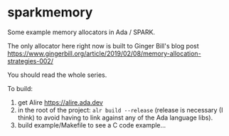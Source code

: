# sparkmemory
Some example memory allocators in Ada / SPARK.

The only allocator here right now is built to Ginger Bill's blog post https://www.gingerbill.org/article/2019/02/08/memory-allocation-strategies-002/ 

You should read the whole series.

To build:
1) get Alire https://alire.ada.dev
2) in the root of the project: `alr build --release` (release is necessary (I think) to avoid having to link against any of the Ada language libs).
3) build example/Makefile to see a C code example...
